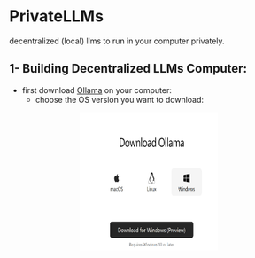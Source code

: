 # PrivateLLMs

decentralized (local) llms to run in your computer privately. 

## 1- Building Decentralized LLMs Computer:
  - first download [Ollama](https://ollama.com/download/) on your computer:
      - choose the OS version you want to download:
        
<p align="center">
  <img src="https://github.com/Esmail-ibraheem/Private-llms/blob/main/ollama.jpg" alt="Your Image Description" width="250" height=250">
</p>
